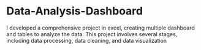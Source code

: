 # Data-Analysis-Dashboard
I developed a comprehensive project in excel, creating multiple dashboard and tables to analyze the data. This project involves several stages, including data processing, data cleaning, and data visualization

